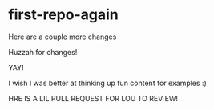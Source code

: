 # first-repo-again

Here are a couple more changes

Huzzah for changes!


YAY!

I wish I was better at thinking up fun content for examples :)



HRE IS A LIL PULL REQUEST FOR LOU TO REVIEW!